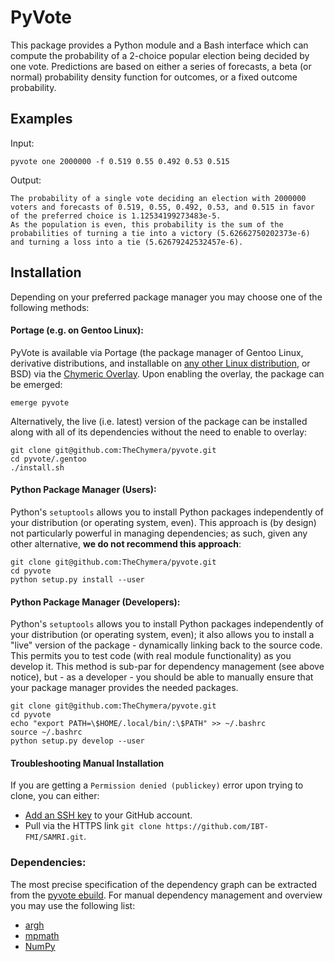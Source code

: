 # PyVote

This package provides a Python module and a Bash interface which can compute the probability of a 2-choice popular election being decided by one vote.
Predictions are based on either a series of forecasts, a beta (or normal) probability density function for outcomes, or a fixed outcome probability.

## Examples

Input:
```
pyvote one 2000000 -f 0.519 0.55 0.492 0.53 0.515
```

Output:
```
The probability of a single vote deciding an election with 2000000 voters and forecasts of 0.519, 0.55, 0.492, 0.53, and 0.515 in favor of the preferred choice is 1.12534199273483e-5.
As the population is even, this probability is the sum of the probabilities of turning a tie into a victory (5.62662750202373e-6) and turning a loss into a tie (5.62679242532457e-6).
```

## Installation

Depending on your preferred package manager you may choose one of the following methods:

#### Portage (e.g. on Gentoo Linux):
PyVote is available via Portage (the package manager of Gentoo Linux, derivative distributions, and installable on [any other Linux distribution](https://wiki.gentoo.org/wiki/Project:Prefix), or BSD) via the [Chymeric Overlay](https://github.com/TheChymera/overlay).
Upon enabling the overlay, the package can be emerged:

````
emerge pyvote
````

Alternatively, the live (i.e. latest) version of the package can be installed along with all of its dependencies without the need to enable to overlay:

```
git clone git@github.com:TheChymera/pyvote.git
cd pyvote/.gentoo
./install.sh
```

#### Python Package Manager (Users):
Python's `setuptools` allows you to install Python packages independently of your distribution (or operating system, even).
This approach is (by design) not particularly powerful in managing dependencies;
as such, given any other alternative, **we do not recommend this approach**:

````
git clone git@github.com:TheChymera/pyvote.git
cd pyvote
python setup.py install --user
````

#### Python Package Manager (Developers):
Python's `setuptools` allows you to install Python packages independently of your distribution (or operating system, even);
it also allows you to install a "live" version of the package - dynamically linking back to the source code.
This permits you to test code (with real module functionality) as you develop it.
This method is sub-par for dependency management (see above notice), but - as a developer - you should be able to manually ensure that your package manager provides the needed packages.

````
git clone git@github.com:TheChymera/pyvote.git
cd pyvote
echo "export PATH=\$HOME/.local/bin/:\$PATH" >> ~/.bashrc
source ~/.bashrc
python setup.py develop --user
````

#### Troubleshooting Manual Installation
If you are getting a `Permission denied (publickey)` error upon trying to clone, you can either:

* [Add an SSH key](https://help.github.com/articles/adding-a-new-ssh-key-to-your-github-account/) to your GitHub account.
* Pull via the HTTPS link `git clone https://github.com/IBT-FMI/SAMRI.git`.


### Dependencies:

The most precise specification of the dependency graph can be extracted from the [pyvote ebuild](.gentoo/dev-python/pyvote/pyvote-99999.ebuild).
For manual dependency management and overview you may use the following list:

* [argh](https://github.com/neithere/argh)
* [mpmath](http://mpmath.org/)
* [NumPy](http://www.numpy.org)
